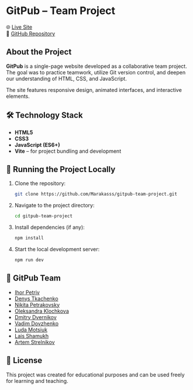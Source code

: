 # GitPub – Team Project

🌐 [Live Site](https://marakasss.github.io/gitpub-team-project/)\
📁 [GitHub Repository](https://github.com/Marakasss/gitpub-team-project)

## About the Project

**GitPub** is a single-page website developed as a collaborative team project.\
The goal was to practice teamwork, utilize Git version control, and deepen our understanding
of HTML, CSS, and JavaScript.

The site features responsive design, animated interfaces, and interactive
elements.

## 🛠 Technology Stack

- **HTML5**
- **CSS3**
- **JavaScript (ES6+)**
- **Vite** – for project bundling and development

## 🚀 Running the Project Locally

1. Clone the repository:
   ```bash
   git clone https://github.com/Marakasss/gitpub-team-project.git
   ```
2. Navigate to the project directory:
   ```bash
   cd gitpub-team-project
   ```
3. Install dependencies (if any):
   ```bash
   npm install
   ```
4. Start the local development server:
   ```bash
   npm run dev
   ```

## 👥 GitPub Team

- [Ihor Petriv](https://github.com/Marakasss)
- [Denys Tkachenko](https://github.com/MarvinNox)
- [Nikita Petrakovsky](https://github.com/Nekit6228)
- [Oleksandra Klochkova](https://github.com/diealex)
- [Dmitry Dvernikov](https://github.com/Dmytro4567)
- [Vadim Dovzhenko](https://github.com/dovgenik)
- [Luda Motsiuk](https://github.com/Luda0602)
- [Lais Shamukh](https://github.com/lais-sh)
- [Artem Strelnikov](https://github.com/strelnikovartem)

## 📄 License

This project was created for educational purposes and can be used freely for
learning and teaching.
